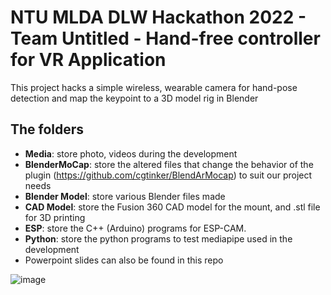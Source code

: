 # NTU MLDA DLW Hackathon 2022 - Team Untitled - Hand-free controller for VR Application

This project hacks a simple wireless, wearable camera for hand-pose detection and map the keypoint to a 3D model rig in Blender


## The folders
- **Media**: store photo, videos during the development
- **BlenderMoCap**: store the altered files that change the behavior of the plugin (https://github.com/cgtinker/BlendArMocap) to suit our project needs
- **Blender Model**: store various Blender files made
- **CAD Model**: store the Fusion 360 CAD model for the mount, and .stl file for 3D printing
- **ESP**: store the C++ (Arduino) programs for ESP-CAM.
- **Python**: store the python programs to test mediapipe used in the development
- Powerpoint slides can also be found in this repo

![image](https://user-images.githubusercontent.com/32756835/193471425-e39cdeb6-cb4b-4e17-873c-cf01479695f4.png)
